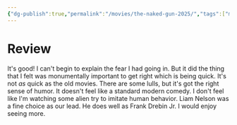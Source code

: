 ```yaml
---
{"dg-publish":true,"permalink":"/movies/the-naked-gun-2025/","tags":["movies"],"created":"2025-08-10","updated":"2025-08-10"}
---
```



# Review

It's good! I can't begin to explain the fear I had going in. But it did the thing that I felt was monumentally important to get right which is being quick. It's not *as* quick as the old movies. There are some lulls, but it's got the right sense of humor. It doesn't feel like a standard modern comedy. I don't feel like I'm watching some alien try to imitate human behavior. Liam Nelson was a fine choice as our lead. He does well as Frank Drebin Jr. I would enjoy seeing more.
